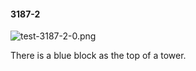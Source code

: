 #### 3187-2
![test-3187-2-0.png](https://github.com/lil-lab/nlvr/raw/master/nlvr/test/images/3/test-3187-2-0.png "test-3187-2-0.png")

There is a blue block as the top of a tower.
